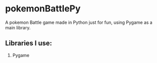 # pokemonBattlePy
A pokemon Battle game made in Python just for fun, using Pygame as a main library.

## Libraries I use:
1. Pygame
